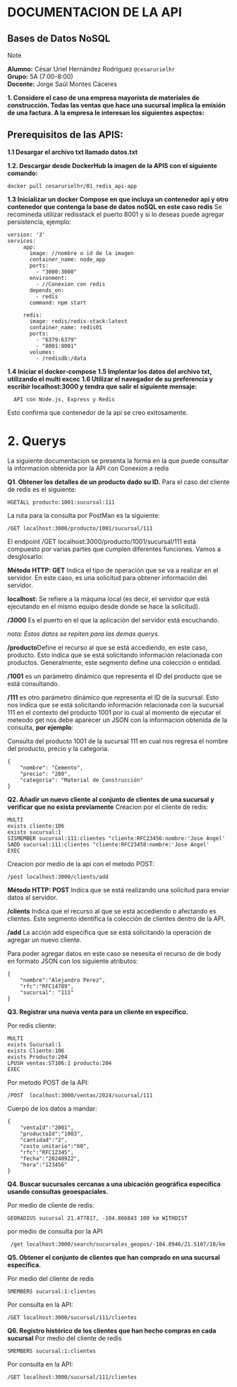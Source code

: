 # DOCUMENTACION DE LA API  
## Bases de Datos NoSQL
> [!NOTE]
> **Alumno:** César Uriel Hernández Rodríguez `@cesarurielhr`  
> **Grupo:** 5A (7:00-8:00)  
> **Docente:** Jorge Saúl Montes Cáceres  

**1. Considere el caso de una empresa mayorista de materiales de construcción. Todas las ventas que hace una sucursal implica la emisión de una factura. A la empresa le interesan los siguientes aspectos:**

## Prerequisitos de las APIS:
**1.1 Desargar el archivo txt llamado datos.txt**

**1.2. Descargar desde DockerHub la imagen de la APIS con el siguiente comando:**
```
docker pull cesarurielhr/01_redis_api-app
```
**1.3 Inicializar un docker Compose en que incluya un contenedor api y otro contenedor que contenga la base de datos noSQL en este caso redis**
Se recomineda utilizar redisstack el puerto 8001 y si lo deseas puede agregar persistencia, ejemplo:
```
version: '3'
services:
     app:
       image: //nombre o id de la imagen
       container_name: node_app
       ports:
         - "3000:3000"
       environment:
         - //Conexion con redis
       depends_on:
         - redis
       command: npm start
   
     redis:
       image: redis/redis-stack:latest
       container_name: redis01
       ports:
         - "6379:6379"
         - "8001:8001"
       volumes:
         - /redisdb:/data 
```
**1.4 Iniciar el docker-compose**
**1.5 Implentar los datos del archivo txt, utilizando el multi excec**
**1.6 Utilizar el navegador de su preferencia y escribir localhost:3000 y tendra que salir el siguiente mensaje:**
```
  API con Node.js, Express y Redis
```
Esto confirma que contenedor de la api se creo exitosamente.

# 2. Querys

La siguiente documentacion se presenta la forma en la que puede consultar la informacion obtenida por la API con Conexion a redis

**Q1. Obtener los detalles de un producto dado su ID.**
Para el caso del cliente de redis es el siguiente:
```
HGETALL producto:1001:sucursal:111
```
La ruta para la consulta por PostMan es la siguiente:
```
/GET localhost:3000/producto/1001/sucursal/111
```
El endpoint /GET localhost:3000/producto/1001/sucursal/111 está compuesto por varias partes que cumplen diferentes funciones. Vamos a desglosarlo:

**Método HTTP: GET** Indica el tipo de operación que se va a realizar en el servidor. En este caso, es una solicitud para obtener información del servidor.

**localhost:** Se refiere a la máquina local (es decir, el servidor que está ejecutando en el mismo equipo desde donde se hace la solicitud).

**/3000** Es el puerto en el que la aplicación del servidor está escuchando. 

*nota: Estos datos se repiten para las demas querys.*

**/producto**Define el recurso al que se está accediendo, en este caso, producto. Esto indica que se está solicitando información relacionada con productos. Generalmente, este segmento define una colección o entidad.

**/1001** es un parámetro dinámico que representa el ID del producto que se está consultando.

**/111** es otro parámetro dinámico que representa el ID de la sucursal. 
Esto nos  indica que se está solicitando información relacionada con la sucursal 111 en el contexto del producto 1001 por lo cual al momento de ejecutar el meteodo get nos debe aparecer un JSON con la informacion obtenida de la consulta, **por ejemplo**:

Consulta del producto 1001 de la sucursal 111 en cual nos regresa el nombre del producto, precio y la categoria.
```
{
    "nombre": "Cemento",
    "precio": "200",
    "categoria": "Material de Construcción"
}
```

**Q2. Añadir un nuevo cliente al conjunto de clientes de una sucursal y verificar que no exista previamente**
Creacion por el cliente de redis:
```
MULTI
exists cliente:106
exists sucursal:1
SISMEMBER sucursal:111:clientes "cliente:RFC23456:nombre:'Jose Angel'
SADD sucursal:111:clientes "cliente:RFC23458:nombre:'Jose Angel'
EXEC
```
Creacion por medio de la api con el metodo POST:
```
/post localhost:3000/clients/add
```
**Método HTTP: POST** Indica que se está realizando una solicitud para enviar datos al servidor.

**/clients** Indica que el recurso al que se está accediendo o afectando es clientes. Este segmento identifica la colección de clientes dentro de la API.

**/add** La acción add especifica que se está solicitando la operación de agregar un nuevo cliente. 

Para poder agregar datos en este caso se nesesita el recurso de de body en formato JSON con los siguiente atributos:

```
{
    "nombre":"Alejandro Perez",
    "rfc":"RFC14789",
    "sucursal": "111"
}
```


**Q3.  Registrar una nueva venta para un cliente en específico.**

Por redis cliente:
```
MULTI
exists Sucursal:1
exists Cliente:106
exists Producto:204
LPUSH ventas:ST106:1 producto:204
EXEC
```

Por metodo POST de la API:
```
/POST  localhost:3000/ventas/2024/sucursal/111
```

Cuerpo de los datos a mandar:
```
{
    "ventaId":"2001",
    "productoId":"1003",
    "cantidad":"2",
    "costo_unitario":"60",
    "rfc":"RFC12345",
    "fecha":"20240922",
    "hora":"123456"
}
```
**Q4. Buscar sucursales cercanas a una ubicación geográfica específica usando consultas geoespaciales.**

Por medio de cliente de redis:
```
GEORADIUS sucursal 21.477817, -104.866843 100 km WITHDIST
```

por medio de consulta por la API
```
 /get localhost:3000/search/sucursales_geopos/-104.8946/21.5107/10/km
```

**Q5. Obtener el conjunto de clientes que han comprado en una sucursal específica.**

Por medio del cliente de redis
```
SMEMBERS sucursal:1:clientes
```
Por consulta en la API:
```
/GET localhost:3000/sucursal/111/clientes
```


**Q6. Registro histórico de los clientes que han hecho compras en cada sucursal**
Por medio del cliente de redis
```
SMEMBERS sucursal:1:clientes
```
Por consulta en la API:
```
/GET localhost:3000/sucursal/111/clientes
```
